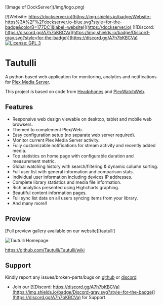 <br />
![Image of DockServer](/img/logo.png)

[![Website: https://dockserver.io](https://img.shields.io/badge/Website-https%3A%2F%2Fdockserver.io-blue.svg?style=for-the-badge&colorB=177DC1&label=website)](https://dockserver.io)
[![Discord: https://discord.gg/A7h7bKBCVa](https://img.shields.io/badge/Discord-gray.svg?style=for-the-badge)](https://discord.gg/A7h7bKBCVa)
[![License: GPL 3](https://img.shields.io/badge/License-GPL%203-blue.svg?style=for-the-badge&colorB=177DC1&label=license)](LICENSE)

# Tautulli

A python based web application for monitoring, analytics and notifications for
[Plex Media Server](https://plex.tv).

This project is based on code from [Headphones](https://github.com/rembo10/headphones)
and [PlexWatchWeb](https://github.com/ecleese/plexWatchWeb).

## Features

- Responsive web design viewable on desktop, tablet and mobile web browsers.
- Themed to complement Plex/Web.
- Easy configuration setup (no separate web server required).
- Monitor current Plex Media Server activity.
- Fully customizable notifications for stream activity and recently added media.
- Top statistics on home page with configurable duration and measurement metric.
- Global watching history with search/filtering & dynamic column sorting.
- Full user list with general information and comparison stats.
- Individual user information including devices IP addresses.
- Complete library statistics and media file information.
- Rich analytics presented using Highcharts graphing.
- Beautiful content information pages.
- Full sync list data on all users syncing items from your library.
- And many more!!

## Preview

[Full preview gallery available on our website][tautulli]

![Tautulli Homepage](https://tautulli.com/images/screenshots/activity-compressed.jpg?v=2)

https://github.com/Tautulli/Tautulli/wiki

## Support

Kindly report any issues/broken-parts/bugs on [github](https://github.com/dockserver/dockserver/issues) or [discord](https://discord.gg/A7h7bKBCVa)

- Join our [![Discord: https://discord.gg/A7h7bKBCVa](https://img.shields.io/badge/Discord-gray.svg?style=for-the-badge)](https://discord.gg/A7h7bKBCVa) for Support
